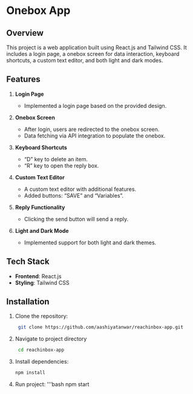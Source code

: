 # Onebox App

## Overview

This project is a web application built using React.js and Tailwind CSS. It includes a login page, a onebox screen for data interaction, keyboard shortcuts, a custom text editor, and both light and dark modes.

## Features

1. **Login Page**
   - Implemented a login page based on the provided design.

2. **Onebox Screen**
   - After login, users are redirected to the onebox screen.
   - Data fetching via API integration to populate the onebox.

3. **Keyboard Shortcuts**
   - “D” key to delete an item.
   - “R” key to open the reply box.

4. **Custom Text Editor**
   - A custom text editor with additional features.
   - Added buttons: “SAVE” and “Variables”.

5. **Reply Functionality**
   - Clicking the send button will send a reply.

6. **Light and Dark Mode**
   - Implemented support for both light and dark themes.

## Tech Stack

- **Frontend**: React.js
- **Styling**: Tailwind CSS

## Installation

1. Clone the repository:
   ```bash
    git clone https://github.com/aashiyatanwar/reachinbox-app.git

2. Navigate to project directory
   ```bash
    cd reachinbox-app

3. Install dependencies:
   ```bash
   npm install

4. Run project:
   '''bash
   npm start